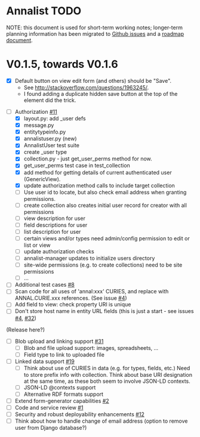 # Annalist TODO

NOTE: this document is used for short-term working notes; longer-term planning information has been migrated to [Github issues](https://github.com/gklyne/annalist/issues) and a [roadmap document](roadmap.md).


# V0.1.5, towards V0.1.6

* [x] Default button on view edit form (and others) should be "Save".
    - See http://stackoverflow.com/questions/1963245/.
    - I found adding a duplicate hidden save button at the top of the <form> element did the trick.
- [ ] Authorization [#11](https://github.com/gklyne/annalist/issues/11)
    - [x] layout.py: add _user defs
    - [x] message.py
    - [x] entitytypeinfo.py
    - [x] annalistuser.py (new)
    - [x] AnnalistUser test suite
    - [x] create _user type
    - [x] collection.py - just get_user_perms method for now.
    - [x] get_user_perms test case in test_collection
    - [x] add method for getting details of current authenticated user (GenericView).
    - [x] update authorization method calls to include target collection
    - [ ] Use user id to locate, but also check email address when granting permissions.
    - [ ] create collection also creates initial user record for creator with all permissions
    - [ ] view description for user
    - [ ] field descriptions for user
    - [ ] list description for user
    - [ ] certain views and/or types need admin/config permission to edit or list or view
    - [ ] update authorization checks
    - [ ] annalist-manager updates to initialize users directory
    - [ ] site-wide permissions (e.g. to create collections) need to be site permissions
    - [ ] ...
- [ ] Additional test cases [#8](https://github.com/gklyne/annalist/issues/8)
- [ ] Scan code for all uses of 'annal:xxx' CURIES, and replace with ANNAL.CURIE.xxx references.  (See issue [#4](https://github.com/gklyne/annalist/issues/4))
- [ ] Add field to view: check property URI is unique
- [ ] Don't store host name in entity URL fields (this is just a start - see issues [#4](https://github.com/gklyne/annalist/issues/4), [#32](https://github.com/gklyne/annalist/issues/32))

(Release here?)

- [ ] Blob upload and linking support [#31](https://github.com/gklyne/annalist/issues/31)
    - [ ] Blob and file upload support: images, spreadsheets, ...
    - [ ] Field type to link to uploaded file
- [ ] Linked data support [#19](https://github.com/gklyne/annalist/issues/19)
    - [ ] Think about use of CURIES in data (e.g. for types, fields, etc.)  Need to store prefix info with collection.  Think about base URI designation at the same time, as these both seem to involve JSON-LD contexts.
    - [ ] JSON-LD @contexts support
    - [ ] Alternative RDF formats support
- [ ] Extend form-generator capabilities [#2](https://github.com/gklyne/annalist/issues/2)
- [ ] Code and service review  [#1](https://github.com/gklyne/annalist/issues/1)
- [ ] Security and robust deployability enhancements [#12](https://github.com/gklyne/annalist/issues/12)
- [ ] Think about how to handle change of email address (option to remove user from Django database?)
